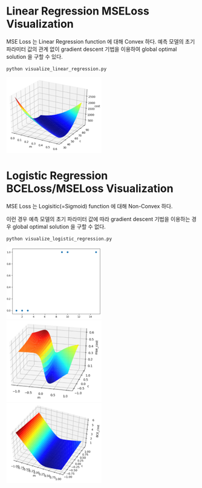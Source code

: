 # Linear Regression MSELoss Visualization

MSE Loss 는 Linear Regression function 에 대해 Convex 하다.
예측 모델의 초기 파라미터 값의 관계 없이 gradient descent 기법을 이용하여 global optimal solution 을 구할 수 있다.

```
python visualize_linear_regression.py
```

<img src="figures/linear_regression_mse.PNG" width="50%">


# Logistic Regression BCELoss/MSELoss Visualization

MSE Loss 는 Logisitic(=Sigmoid) function 에 대해 Non-Convex 하다.

이런 경우 예측 모델의 초기 파라미터 값에 따라 gradient descent 기법을 이용하는 경우 global optimal solution 을 구할 수 없다.

```
python visualize_logistic_regression.py
```

<img src="figures/logistic_regression_dataset.PNG" width="50%">

<img src="figures/logistic_regression_mse.PNG" width="50%">

<img src="figures/logistic_regression_bce.PNG" width="50%">
